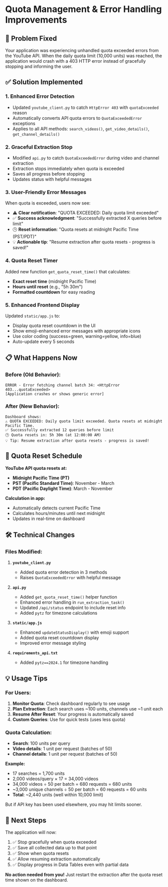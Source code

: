 # Quota Management & Error Handling Improvements

## 🎯 Problem Fixed

Your application was experiencing unhandled quota exceeded errors from the YouTube API. When the daily quota limit (10,000 units) was reached, the application would crash with a 403 HTTP error instead of gracefully stopping and informing the user.

## ✅ Solution Implemented

### 1. **Enhanced Error Detection**
- Updated `youtube_client.py` to catch `HttpError 403` with `quotaExceeded` reason
- Automatically converts API quota errors to `QuotaExceededError` exceptions
- Applies to all API methods: `search_videos()`, `get_video_details()`, `get_channel_details()`

### 2. **Graceful Extraction Stop**
- Modified `api.py` to catch `QuotaExceededError` during video and channel extraction
- Extraction stops immediately when quota is exceeded
- Saves all progress before stopping
- Updates status with helpful messages

### 3. **User-Friendly Error Messages**
When quota is exceeded, users now see:
- ⚠️ **Clear notification**: "QUOTA EXCEEDED: Daily quota limit exceeded"
- ✅ **Success acknowledgment**: "Successfully extracted X queries before limit"
- 🕒 **Reset information**: "Quota resets at midnight Pacific Time (PST/PDT)"
- 💡 **Actionable tip**: "Resume extraction after quota resets - progress is saved!"

### 4. **Quota Reset Timer**
Added new function `get_quota_reset_time()` that calculates:
- **Exact reset time** (midnight Pacific Time)
- **Hours until reset** (e.g., "5h 30m")
- **Formatted countdown** for easy reading

### 5. **Enhanced Frontend Display**
Updated `static/app.js` to:
- Display quota reset countdown in the UI
- Show emoji-enhanced error messages with appropriate icons
- Use color coding (success=green, warning=yellow, info=blue)
- Auto-update every 5 seconds

## 📋 What Happens Now

### Before (Old Behavior):
```
ERROR - Error fetching channel batch 34: <HttpError 403...quotaExceeded>
[Application crashes or shows generic error]
```

### After (New Behavior):
```
Dashboard shows:
⚠️ QUOTA EXCEEDED: Daily quota limit exceeded. Quota resets at midnight Pacific Time.
✅ Successfully extracted 12 queries before limit
🕒 Quota resets in: 5h 30m (at 12:00:00 AM)
💡 Tip: Resume extraction after quota resets - progress is saved!
```

## 🔄 Quota Reset Schedule

**YouTube API quota resets at:**
- **Midnight Pacific Time (PT)**
- **PST (Pacific Standard Time)**: November - March
- **PDT (Pacific Daylight Time)**: March - November

**Calculation in app:**
- Automatically detects current Pacific Time
- Calculates hours/minutes until next midnight
- Updates in real-time on dashboard

## 🛠️ Technical Changes

### Files Modified:

1. **`youtube_client.py`**
   - Added quota error detection in 3 methods
   - Raises `QuotaExceededError` with helpful message

2. **`api.py`**
   - Added `get_quota_reset_time()` helper function
   - Enhanced error handling in `run_extraction_task()`
   - Updated `/api/status` endpoint to include reset info
   - Added `pytz` for timezone calculations

3. **`static/app.js`**
   - Enhanced `updateStatusDisplay()` with emoji support
   - Added quota reset countdown display
   - Improved error message styling

4. **`requirements_api.txt`**
   - Added `pytz==2024.1` for timezone handling

## 💡 Usage Tips

### For Users:

1. **Monitor Quota**: Check dashboard regularly to see usage
2. **Plan Extraction**: Each search uses ~100 units, channels use ~1 unit each
3. **Resume After Reset**: Your progress is automatically saved
4. **Custom Queries**: Use for quick tests (uses less quota)

### Quota Calculation:
- **Search**: 100 units per query
- **Video details**: 1 unit per request (batches of 50)
- **Channel details**: 1 unit per request (batches of 50)

**Example:**
- 17 searches = 1,700 units
- 2,000 videos/query × 17 = 34,000 videos
- 34,000 videos ÷ 50 per batch = 680 requests = 680 units
- ~3,000 unique channels ÷ 50 per batch = 60 requests = 60 units
- **Total**: ~2,440 units (well within 10,000 limit)

But if API key has been used elsewhere, you may hit limits sooner.

## 🚀 Next Steps

The application will now:
1. ✅ Stop gracefully when quota exceeded
2. ✅ Save all collected data up to that point
3. ✅ Show when quota resets
4. ✅ Allow resuming extraction automatically
5. ✅ Display progress in Data Tables even with partial data

**No action needed from you!** Just restart the extraction after the quota reset time shown on the dashboard.
